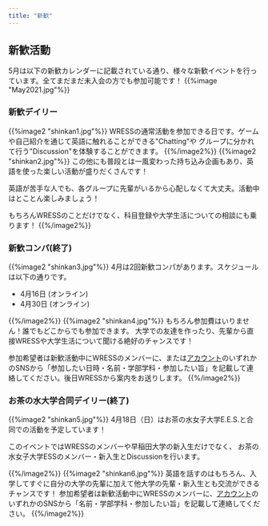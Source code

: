 ```yaml
---
title: "新歓"
---
```



## 新歓活動
5月は以下の新歓カレンダーに記載されている通り、様々な新歓イベントを行っています。全てまだまだ未入会の方でも参加可能です！
{{%image "May2021.jpg"%}}
### 新歓デイリー
{{%image2 "shinkan1.jpg"%}}
WRESSの通常活動を参加できる日です。ゲームや自己紹介を通じて英語に触れることができる"Chatting"や
グループに分かれて行う"Discussion"を体験することができます。
{{%/image2%}}
{{%image2 "shinkan2.jpg"%}}
この他にも普段とは一風変わった持ち込み企画もあり、英語を使った楽しい活動が盛りだくさんです！

英語が苦手な人でも、各グループに先輩がいるから心配しなくて大丈夫。活動中はとことん楽しみましょう！

もちろんWRESSのことだけでなく、科目登録や大学生活についての相談にも乗ります！
{{%/image2%}}

<!-- ### ガイドレクチャー/新歓ガイド
{{%image2 "shinkan7.jpg"%}}
4月の週末とGWには、ガイドを体験できるイベントがあります。

+ 4月21日 ガイドレクチャー
+ 4月30日 新歓ガイド @明治神宮
+ 5月5日 新歓ガイド @皇居
{{%/image2%}}
{{%image2 "shinkan8.jpg"%}}
ガイドレクチャーでは4/30と5/5の新歓ガイドに先立って、実際のガイド地を観光します。
観光をしながら先輩から、実際のガイドに使える観光スポットの説明やトークのコツを教えてもらうことができて一石二鳥！

ガイドレクチャーでガイドの感覚をつかめたら、実際に明治神宮と皇居で外国人をガイドする新歓ガイドがあるので、どちらも合わせて参加するのがおすすめです！
{{%/image2%}} -->

### 新歓コンパ(終了)
{{%image2 "shinkan3.jpg"%}}
4月は2回新歓コンパがあります。スケジュールは以下の通りです。

+ 4月16日 (オンライン)
+ 4月30日 (オンライン)

{{%/image2%}}
{{%image2 "shinkan4.jpg"%}}
もちろん参加費はいりません！誰でもどこからでも参加できます。
大学での友達を作ったり、先輩から直接WRESSや大学生活について聞ける絶好のチャンスです！

<!-- 毎回参加者には定員があるので、 -->
参加希望者は新歓活動中にWRESSのメンバーに、または[アカウント](../contact/)のいずれかのSNSから「参加したい日時・名前・学部学科・参加したい旨」を記載して連絡してください。後日WRESSから案内をお送りします。
{{%/image2%}}


### お茶の水大学合同デイリー(終了)
{{%image2 "shinkan5.jpg"%}}
4月18日（日）はお茶の水女子大学E.E.S.と合同での活動を予定しています！

このイベントではWRESSのメンバーや早稲田大学の新入生だけでなく、
お茶の水女子大学ESSのメンバー・新入生とDiscussionを行います。

{{%/image2%}}
{{%image2 "shinkan6.jpg"%}}
英語を話すのはもちろん、入学してすぐに自分の大学の先輩に加えて他大学の先輩・新入生とも交流ができるチャンスです！
参加希望者は新歓活動中にWRESSのメンバーに、[アカウント](../contact/)のいずれかのSNSから「名前・学部学科・参加したい旨」を記載して連絡してください。
{{%/image2%}}

<!-- ### 合同練習会（終了）
{{%image2 "shinkan5.jpg"%}}
4月14日（日）はお茶の水女子大学E.S.S.と合同でDiscussionを開催します！

このイベントではWRESSのメンバーや早稲田大学の新入生だけでなく、
お茶の水女子大学を含めた数多くの大学のESSのメンバー・新入生とDiscussionを行います。
Discussionだけでなく、活動紹介やスピーチを行うセレモニーやセレモニー終了後のお楽しみ会など、
半日にわたって楽しいイベントです！
{{%/image2%}}
{{%image2 "shinkan6.jpg"%}}
英語を話すのはもちろん、入学してすぐに自分の大学の先輩に加えて他大学の先輩・新入生とも交流ができるチャンスです！
参加希望者は新歓活動中にWRESSのメンバーに、[アカウント](../contact/)のいずれかのSNSから「名前・学部学科・参加したい旨」を記載して連絡してください。
{{%/image2%}} -->

<!-- ## 新歓ブース（終了）
4/1～4/4の4日間、WRESSは西早稲田キャンパスでチラシ配り・説明会をしています。
{{%image "campusbooth.jpg"%}}
{{%image2 "booth1.jpg"%}}
WRESSについて知りたい人は、56号館前WRESS新歓ブース（上の地図参照）か
WRESSのパーカーを着た人にお気軽に声をかけてください！
{{%/image2%}}
{{%image2 "booth2.jpg"%}}
入学式や実験ガイダンスがあると思いますが、新歓期間中はいつでもブースに
WRESSのメンバーがいるので、ぜひ一度新歓ブースへお越しください！
{{%/image2%}} -->
